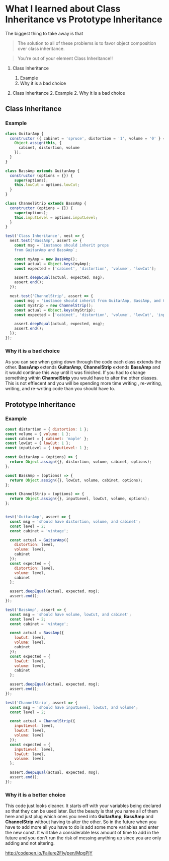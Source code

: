# What I learned about Class Inheritance vs Prototype Inheritance

The biggest thing to take away is that 
> The solution to all of these problems is to favor object composition over class inheritance.

> You're out of your element Class Inheritance!!

1. Class Inheritance
   1. Example
   1. Why it is a bad choice

2. Class Inheritance
   2. Example
   2. Why it is a bad choice


## Class Inheritance

### Example

```javascript
class GuitarAmp {
  constructor ({ cabinet = 'spruce', distortion = '1', volume = '0' } = {}) {
    Object.assign(this, {
      cabinet, distortion, volume
    });
  }
}

class BassAmp extends GuitarAmp {
  constructor (options = {}) {
    super(options);
    this.lowCut = options.lowCut;
  }
}

class ChannelStrip extends BassAmp {
  constructor (options = {}) {
    super(options);
    this.inputLevel = options.inputLevel;
  }
}

test('Class Inheritance', nest => {
  nest.test('BassAmp', assert => {
    const msg = `instance should inherit props
    from GuitarAmp and BassAmp`;

    const myAmp = new BassAmp();
    const actual = Object.keys(myAmp);
    const expected = ['cabinet', 'distortion', 'volume', 'lowCut'];

    assert.deepEqual(actual, expected, msg);
    assert.end();
  });

  nest.test('ChannelStrip', assert => {
    const msg = 'instance should inherit from GuitarAmp, BassAmp, and ChannelStrip';
    const myStrip = new ChannelStrip();
    const actual = Object.keys(myStrip);
    const expected = ['cabinet', 'distortion', 'volume', 'lowCut', 'inputLevel'];

    assert.deepEqual(actual, expected, msg);
    assert.end();
  });
});
```

### Why it is a bad choice

As you can see when going down through the code each class extends the other. <strong>BassAmp</strong> extends <strong>GuitarAmp</strong>, <strong>ChannelStrip</strong> extends <strong>BassAmp</strong> and it would continue this way until it was finished. If you had to change something within <strong>ChannelStrip</strong> you would have to alter the other classes. This is not effiecent and you will be spending more time writing , re-writing, writing, and re-writing code than you should have to. 


## Prototype Inheritance
     
### Example

```javascript
const distortion = { distortion: 1 };
const volume = { volume: 1 };
const cabinet = { cabinet: 'maple' };
const lowCut = { lowCut: 1 };
const inputLevel = { inputLevel: 1 };

const GuitarAmp = (options) => {
  return Object.assign({}, distortion, volume, cabinet, options);
};

const BassAmp = (options) => {
  return Object.assign({}, lowCut, volume, cabinet, options);
};

const ChannelStrip = (options) => {
  return Object.assign({}, inputLevel, lowCut, volume, options);
};


test('GuitarAmp', assert => {
  const msg = 'should have distortion, volume, and cabinet';
  const level = 2;
  const cabinet = 'vintage';

  const actual = GuitarAmp({
    distortion: level,
    volume: level,
    cabinet
  });
  const expected = {
    distortion: level,
    volume: level,
    cabinet
  };

  assert.deepEqual(actual, expected, msg);
  assert.end();
});

test('BassAmp', assert => {
  const msg = 'should have volume, lowCut, and cabinet';
  const level = 2;
  const cabinet = 'vintage';

  const actual = BassAmp({
    lowCut: level,
    volume: level,
    cabinet
  });
  const expected = {
    lowCut: level,
    volume: level,
    cabinet
  };

  assert.deepEqual(actual, expected, msg);
  assert.end();
});

test('ChannelStrip', assert => {
  const msg = 'should have inputLevel, lowCut, and volume';
  const level = 2;

  const actual = ChannelStrip({
    inputLevel: level,
    lowCut: level,
    volume: level
  });
  const expected = {
    inputLevel: level,
    lowCut: level,
    volume: level
  };

  assert.deepEqual(actual, expected, msg);
  assert.end();
});
```

### Why it is a better choice

This code just looks cleaner. It starts off with your variables being declared so that they can be used later. But the beauty is that you name all of them here and just plug which ones you need into <strong>GuitarAmp</strong>, <strong>BassAmp</strong> and <strong>ChannelStrip</strong>
without having to alter the other. So in the future when you have to add more all you have to do is add some more variables and enter the new const. It will take a considerable less amount of time to add in the future and you don't run the risk of messing anything up since you are only adding and not altering. 

http://codepen.io/Failure2Fly/pen/MpgPjY